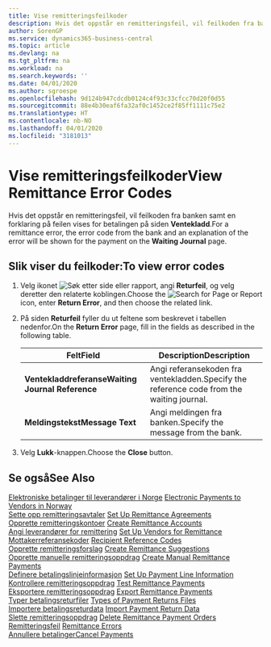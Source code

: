 ```yaml
---
title: Vise remitteringsfeilkoder
description: Hvis det oppstår en remitteringsfeil, vil feilkoden fra banken samt en forklaring på feilen vises for betalingen på siden Ventekladd.
author: SorenGP
ms.service: dynamics365-business-central
ms.topic: article
ms.devlang: na
ms.tgt_pltfrm: na
ms.workload: na
ms.search.keywords: ''
ms.date: 04/01/2020
ms.author: sgroespe
ms.openlocfilehash: 9d124b947cdcdb0124c4f93c33cfcc70d20f0d55
ms.sourcegitcommit: 88e4b30eaf6fa32af0c1452ce2f85ff1111c75e2
ms.translationtype: HT
ms.contentlocale: nb-NO
ms.lasthandoff: 04/01/2020
ms.locfileid: "3181013"
---
```

# <a name="view-remittance-error-codes"></a><span data-ttu-id="1973a-103">Vise remitteringsfeilkoder</span><span class="sxs-lookup"><span data-stu-id="1973a-103">View Remittance Error Codes</span></span>
<span data-ttu-id="1973a-104">Hvis det oppstår en remitteringsfeil, vil feilkoden fra banken samt en forklaring på feilen vises for betalingen på siden **Ventekladd**.</span><span class="sxs-lookup"><span data-stu-id="1973a-104">For a remittance error, the error code from the bank and an explanation of the error will be shown for the payment on the **Waiting Journal** page.</span></span>  

## <a name="to-view-error-codes"></a><span data-ttu-id="1973a-105">Slik viser du feilkoder:</span><span class="sxs-lookup"><span data-stu-id="1973a-105">To view error codes</span></span>  

1.  <span data-ttu-id="1973a-106">Velg ikonet ![Søk etter side eller rapport](../../media/ui-search/search_small.png "Ikonet Søk etter side eller rapport"), angi **Returfeil**, og velg deretter den relaterte koblingen.</span><span class="sxs-lookup"><span data-stu-id="1973a-106">Choose the ![Search for Page or Report](../../media/ui-search/search_small.png "Search for Page or Report icon") icon, enter **Return Error**, and then choose the related link.</span></span>  
2.  <span data-ttu-id="1973a-107">På siden **Returfeil** fyller du ut feltene som beskrevet i tabellen nedenfor.</span><span class="sxs-lookup"><span data-stu-id="1973a-107">On the **Return Error** page, fill in the fields as described in the following table.</span></span>  

    |<span data-ttu-id="1973a-108">Felt</span><span class="sxs-lookup"><span data-stu-id="1973a-108">Field</span></span>|<span data-ttu-id="1973a-109">Description</span><span class="sxs-lookup"><span data-stu-id="1973a-109">Description</span></span>|  
    |---------------------------------|---------------------------------------|  
    |<span data-ttu-id="1973a-110">**Ventekladdreferanse**</span><span class="sxs-lookup"><span data-stu-id="1973a-110">**Waiting Journal Reference**</span></span>|<span data-ttu-id="1973a-111">Angi referansekoden fra ventekladden.</span><span class="sxs-lookup"><span data-stu-id="1973a-111">Specify the reference code from the waiting journal.</span></span>|  
    |<span data-ttu-id="1973a-112">**Meldingstekst**</span><span class="sxs-lookup"><span data-stu-id="1973a-112">**Message Text**</span></span>|<span data-ttu-id="1973a-113">Angi meldingen fra banken.</span><span class="sxs-lookup"><span data-stu-id="1973a-113">Specify the message from the bank.</span></span>|  

3.  <span data-ttu-id="1973a-114">Velg **Lukk**-knappen.</span><span class="sxs-lookup"><span data-stu-id="1973a-114">Choose the **Close** button.</span></span>  

## <a name="see-also"></a><span data-ttu-id="1973a-115">Se også</span><span class="sxs-lookup"><span data-stu-id="1973a-115">See Also</span></span>  
 <span data-ttu-id="1973a-116">[Elektroniske betalinger til leverandører i Norge](electronic-payments-to-vendors-in-norway.md) </span><span class="sxs-lookup"><span data-stu-id="1973a-116">[Electronic Payments to Vendors in Norway](electronic-payments-to-vendors-in-norway.md) </span></span>  
 <span data-ttu-id="1973a-117">[Sette opp remitteringsavtaler](how-to-set-up-remittance-agreements.md) </span><span class="sxs-lookup"><span data-stu-id="1973a-117">[Set Up Remittance Agreements](how-to-set-up-remittance-agreements.md) </span></span>  
 <span data-ttu-id="1973a-118">[Opprette remitteringskontoer](how-to-create-remittance-accounts.md) </span><span class="sxs-lookup"><span data-stu-id="1973a-118">[Create Remittance Accounts](how-to-create-remittance-accounts.md) </span></span>  
 <span data-ttu-id="1973a-119">[Angi leverandører for remittering](how-to-set-up-vendors-for-remittance.md) </span><span class="sxs-lookup"><span data-stu-id="1973a-119">[Set Up Vendors for Remittance](how-to-set-up-vendors-for-remittance.md) </span></span>  
 <span data-ttu-id="1973a-120">[Mottakerreferansekoder](recipient-reference-codes.md) </span><span class="sxs-lookup"><span data-stu-id="1973a-120">[Recipient Reference Codes](recipient-reference-codes.md) </span></span>  
 <span data-ttu-id="1973a-121">[Opprette remitteringsforslag](how-to-create-remittance-suggestions.md) </span><span class="sxs-lookup"><span data-stu-id="1973a-121">[Create Remittance Suggestions](how-to-create-remittance-suggestions.md) </span></span>  
 <span data-ttu-id="1973a-122">[Opprette manuelle remitteringsoppdrag](how-to-create-manual-remittance-payments.md) </span><span class="sxs-lookup"><span data-stu-id="1973a-122">[Create Manual Remittance Payments](how-to-create-manual-remittance-payments.md) </span></span>  
 <span data-ttu-id="1973a-123">[Definere betalingslinjeinformasjon](how-to-set-up-payment-line-information.md) </span><span class="sxs-lookup"><span data-stu-id="1973a-123">[Set Up Payment Line Information](how-to-set-up-payment-line-information.md) </span></span>  
 <span data-ttu-id="1973a-124">[Kontrollere remitteringsoppdrag](how-to-test-remittance-payments.md) </span><span class="sxs-lookup"><span data-stu-id="1973a-124">[Test Remittance Payments](how-to-test-remittance-payments.md) </span></span>  
 <span data-ttu-id="1973a-125">[Eksportere remitteringsoppdrag](how-to-export-remittance-payments.md) </span><span class="sxs-lookup"><span data-stu-id="1973a-125">[Export Remittance Payments](how-to-export-remittance-payments.md) </span></span>  
 <span data-ttu-id="1973a-126">[Typer betalingsreturfiler](types-of-payment-returns-files.md) </span><span class="sxs-lookup"><span data-stu-id="1973a-126">[Types of Payment Returns Files](types-of-payment-returns-files.md) </span></span>  
 <span data-ttu-id="1973a-127">[Importere betalingsreturdata](how-to-import-payment-return-data.md) </span><span class="sxs-lookup"><span data-stu-id="1973a-127">[Import Payment Return Data](how-to-import-payment-return-data.md) </span></span>  
 <span data-ttu-id="1973a-128">[Slette remitteringsoppdrag](how-to-delete-remittance-payment-orders.md) </span><span class="sxs-lookup"><span data-stu-id="1973a-128">[Delete Remittance Payment Orders](how-to-delete-remittance-payment-orders.md) </span></span>  
 <span data-ttu-id="1973a-129">[Remitteringsfeil](remittance-errors.md) </span><span class="sxs-lookup"><span data-stu-id="1973a-129">[Remittance Errors](remittance-errors.md) </span></span>  
 [<span data-ttu-id="1973a-130">Annullere betalinger</span><span class="sxs-lookup"><span data-stu-id="1973a-130">Cancel Payments</span></span>](how-to-cancel-payments.md)
